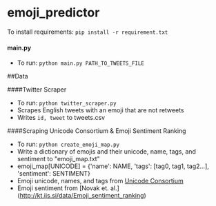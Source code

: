 # emoji_predictor

To install requirements: `pip install -r requirement.txt`


#### main.py
  - To run: `python main.py PATH_TO_TWEETS_FILE`
  

##Data


####Twitter Scraper
  - To run: `python twitter_scraper.py`
  - Scrapes English tweets with an emoji that are not retweets
  - Writes `id, tweet` to tweets.csv
 

####Scraping Unicode Consortium & Emoji Sentiment Ranking
  - To run: `python create_emoji_map.py`
  - Write a dictionary of emojis and their unicode, name, tags, and sentiment to "emoji_map.txt"
  - emoji_map[UNICODE] = {'name': NAME, 'tags': [tag0, tag1, tag2...], 'sentiment': SENTIMENT}
  - Emoji unicode, names, and tags from [Unicode Consortium](http://www.unicode.org/emoji/charts/emoji-list.html)
  - Emoji sentiment from [Novak et. al.] (http://kt.ijs.si/data/Emoji_sentiment_ranking)
 
